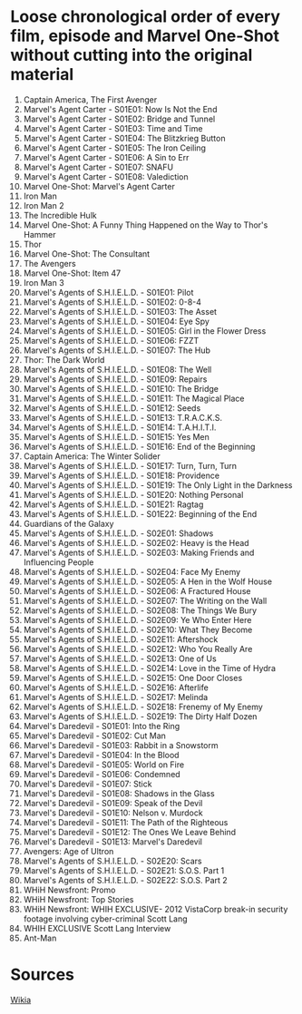 # Loose chronological order of every film, episode and Marvel One-Shot without cutting into the original material

1. Captain America, The First Avenger
1. Marvel's Agent Carter - S01E01: Now Is Not the End
1. Marvel's Agent Carter - S01E02: Bridge and Tunnel
1. Marvel's Agent Carter - S01E03: Time and Time
1. Marvel's Agent Carter - S01E04: The Blitzkrieg Button
1. Marvel's Agent Carter - S01E05: The Iron Ceiling
1. Marvel's Agent Carter - S01E06: A Sin to Err
1. Marvel's Agent Carter - S01E07: SNAFU
1. Marvel's Agent Carter - S01E08: Valediction
1. Marvel One-Shot: Marvel's Agent Carter
1. Iron Man
1. Iron Man 2
1. The Incredible Hulk
1. Marvel One-Shot: A Funny Thing Happened on the Way to Thor's Hammer
1. Thor
1. Marvel One-Shot: The Consultant
1. The Avengers
1. Marvel One-Shot: Item 47
1. Iron Man 3
1. Marvel's Agents of S.H.I.E.L.D. - S01E01: Pilot
1. Marvel's Agents of S.H.I.E.L.D. - S01E02: 0-8-4
1. Marvel's Agents of S.H.I.E.L.D. - S01E03: The Asset
1. Marvel's Agents of S.H.I.E.L.D. - S01E04: Eye Spy
1. Marvel's Agents of S.H.I.E.L.D. - S01E05: Girl in the Flower Dress
1. Marvel's Agents of S.H.I.E.L.D. - S01E06: FZZT
1. Marvel's Agents of S.H.I.E.L.D. - S01E07: The Hub
1. Thor: The Dark World
1. Marvel's Agents of S.H.I.E.L.D. - S01E08: The Well
1. Marvel's Agents of S.H.I.E.L.D. - S01E09: Repairs
1. Marvel's Agents of S.H.I.E.L.D. - S01E10: The Bridge
1. Marvel's Agents of S.H.I.E.L.D. - S01E11: The Magical Place
1. Marvel's Agents of S.H.I.E.L.D. - S01E12: Seeds
1. Marvel's Agents of S.H.I.E.L.D. - S01E13: T.R.A.C.K.S.
1. Marvel's Agents of S.H.I.E.L.D. - S01E14: T.A.H.I.T.I.
1. Marvel's Agents of S.H.I.E.L.D. - S01E15: Yes Men
1. Marvel's Agents of S.H.I.E.L.D. - S01E16: End of the Beginning
1. Captain America: The Winter Solider
1. Marvel's Agents of S.H.I.E.L.D. - S01E17: Turn, Turn, Turn
1. Marvel's Agents of S.H.I.E.L.D. - S01E18: Providence
1. Marvel's Agents of S.H.I.E.L.D. - S01E19: The Only Light in the Darkness
1. Marvel's Agents of S.H.I.E.L.D. - S01E20: Nothing Personal
1. Marvel's Agents of S.H.I.E.L.D. - S01E21: Ragtag
1. Marvel's Agents of S.H.I.E.L.D. - S01E22: Beginning of the End
1. Guardians of the Galaxy
1. Marvel's Agents of S.H.I.E.L.D. - S02E01: Shadows
1. Marvel's Agents of S.H.I.E.L.D. - S02E02: Heavy is the Head
1. Marvel's Agents of S.H.I.E.L.D. - S02E03: Making Friends and Influencing People
1. Marvel's Agents of S.H.I.E.L.D. - S02E04: Face My Enemy
1. Marvel's Agents of S.H.I.E.L.D. - S02E05: A Hen in the Wolf House
1. Marvel's Agents of S.H.I.E.L.D. - S02E06: A Fractured House
1. Marvel's Agents of S.H.I.E.L.D. - S02E07: The Writing on the Wall
1. Marvel's Agents of S.H.I.E.L.D. - S02E08: The Things We Bury
1. Marvel's Agents of S.H.I.E.L.D. - S02E09: Ye Who Enter Here
1. Marvel's Agents of S.H.I.E.L.D. - S02E10: What They Become
1. Marvel's Agents of S.H.I.E.L.D. - S02E11: Aftershock
1. Marvel's Agents of S.H.I.E.L.D. - S02E12: Who You Really Are
1. Marvel's Agents of S.H.I.E.L.D. - S02E13: One of Us
1. Marvel's Agents of S.H.I.E.L.D. - S02E14: Love in the Time of Hydra
1. Marvel's Agents of S.H.I.E.L.D. - S02E15: One Door Closes
1. Marvel's Agents of S.H.I.E.L.D. - S02E16: Afterlife
1. Marvel's Agents of S.H.I.E.L.D. - S02E17: Melinda
1. Marvel's Agents of S.H.I.E.L.D. - S02E18: Frenemy of My Enemy
1. Marvel's Agents of S.H.I.E.L.D. - S02E19: The Dirty Half Dozen
1. Marvel's Daredevil - S01E01: Into the Ring
1. Marvel's Daredevil - S01E02: Cut Man
1. Marvel's Daredevil - S01E03: Rabbit in a Snowstorm
1. Marvel's Daredevil - S01E04: In the Blood
1. Marvel's Daredevil - S01E05: World on Fire
1. Marvel's Daredevil - S01E06: Condemned
1. Marvel's Daredevil - S01E07: Stick
1. Marvel's Daredevil - S01E08: Shadows in the Glass
1. Marvel's Daredevil - S01E09: Speak of the Devil
1. Marvel's Daredevil - S01E10: Nelson v. Murdock
1. Marvel's Daredevil - S01E11: The Path of the Righteous
1. Marvel's Daredevil - S01E12: The Ones We Leave Behind
1. Marvel's Daredevil - S01E13: Marvel's Daredevil
1. Avengers: Age of Ultron
1. Marvel's Agents of S.H.I.E.L.D. - S02E20: Scars
1. Marvel's Agents of S.H.I.E.L.D. - S02E21: S.O.S. Part 1
1. Marvel's Agents of S.H.I.E.L.D. - S02E22: S.O.S. Part 2
1. WHiH Newsfront: Promo
1. WHiH Newsfront: Top Stories
1. WHiH Newsfront: WHIH EXCLUSIVE- 2012 VistaCorp break-in security footage involving cyber-criminal Scott Lang
1. WHIH EXCLUSIVE Scott Lang Interview
1. Ant-Man

# Sources
[Wikia](http://marvelcinematicuniverse.wikia.com/wiki/Timeline)